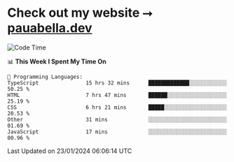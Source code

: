 # Check out my website ⭢ [pauabella.dev](https://pauabella.dev)

<!--START_SECTION:waka-->
![Code Time](http://img.shields.io/badge/Code%20Time-2%2C891%20hrs%2029%20mins-blue)

📊 **This Week I Spent My Time On** 

```text
💬 Programming Languages: 
TypeScript               15 hrs 32 mins      █████████████░░░░░░░░░░░░   50.25 % 
HTML                     7 hrs 47 mins       ██████░░░░░░░░░░░░░░░░░░░   25.19 % 
CSS                      6 hrs 21 mins       █████░░░░░░░░░░░░░░░░░░░░   20.53 % 
Other                    31 mins             ░░░░░░░░░░░░░░░░░░░░░░░░░   01.69 % 
JavaScript               17 mins             ░░░░░░░░░░░░░░░░░░░░░░░░░   00.96 % 
```


 Last Updated on 23/01/2024 06:06:14 UTC
<!--END_SECTION:waka-->
